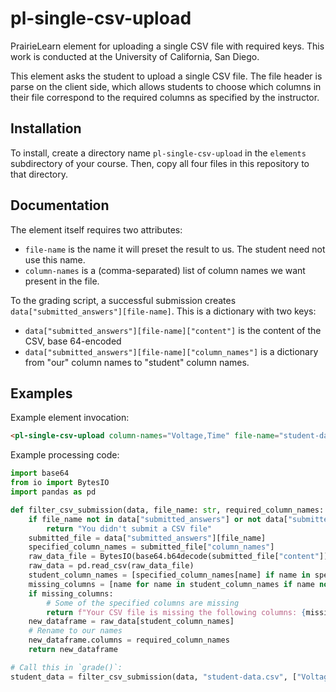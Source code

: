# pl-single-csv-upload
PrairieLearn element for uploading a single CSV file with required keys. This work is conducted at the University of California, San Diego.

This element asks the student to upload a single CSV file. The file header is parse on the client side, which allows students to choose which columns in their file correspond to the required columns as specified by the instructor.

## Installation
To install, create a directory name `pl-single-csv-upload` in the `elements` subdirectory of your course. Then, copy all four files in this repository to that directory.

## Documentation
The element itself requires two attributes:
- `file-name` is the name it will preset the result to us. The student need not use this name.
- `column-names` is a (comma-separated) list of column names we want present in the file.

To the grading script, a successful submission creates `data["submitted_answers"][file-name]`. This is a dictionary with two keys:
- `data["submitted_answers"][file-name]["content"]` is the content of the CSV, base 64-encoded
- `data["submitted_answers"][file-name]["column_names"]` is a dictionary from "our" column names to "student" column names.

## Examples
Example element invocation:
```html
<pl-single-csv-upload column-names="Voltage,Time" file-name="student-data.csv"></pl-single-csv-upload>
```

Example processing code:
```python
import base64
from io import BytesIO
import pandas as pd

def filter_csv_submission(data, file_name: str, required_column_names: list[str]) -> pd.DataFrame | str:
    if file_name not in data["submitted_answers"] or not data["submitted_answers"][file_name]:
        return "You didn't submit a CSV file"
    submitted_file = data["submitted_answers"][file_name]
    specified_column_names = submitted_file["column_names"]
    raw_data_file = BytesIO(base64.b64decode(submitted_file["content"]))
    raw_data = pd.read_csv(raw_data_file)
    student_column_names = [specified_column_names[name] if name in specified_column_names else name for name in required_column_names]
    missing_columns = [name for name in student_column_names if name not in raw_data.columns]
    if missing_columns:
        # Some of the specified columns are missing
        return f"Your CSV file is missing the following columns: {missing_columns}"
    new_dataframe = raw_data[student_column_names]
    # Rename to our names
    new_dataframe.columns = required_column_names
    return new_dataframe

# Call this in `grade()`:
student_data = filter_csv_submission(data, "student-data.csv", ["Voltage", "Time"])
```
